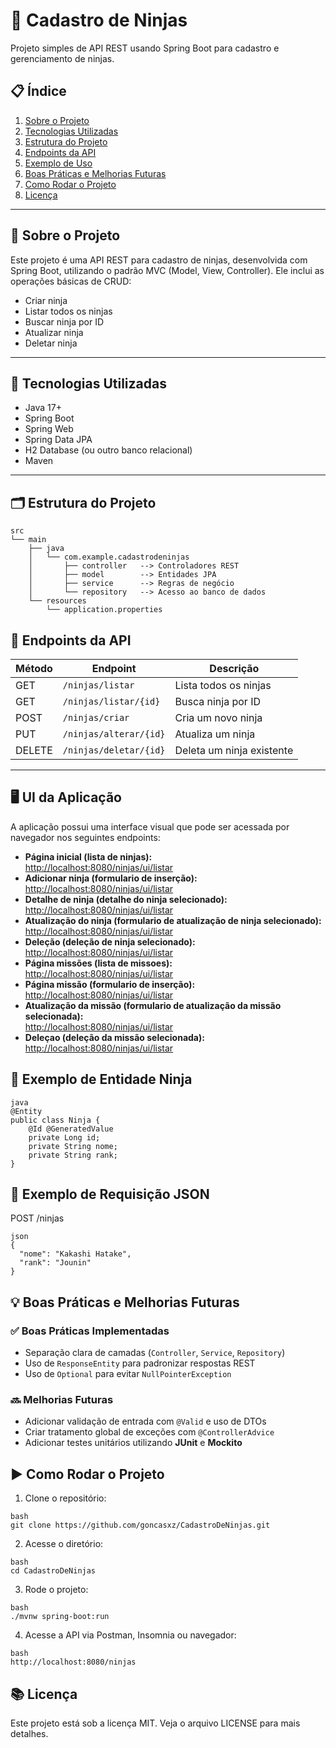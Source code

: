 # 🥷 Cadastro de Ninjas

Projeto simples de API REST usando Spring Boot para cadastro e gerenciamento de ninjas.

## 📋 Índice

1. [Sobre o Projeto](#sobre-o-projeto)  
2. [Tecnologias Utilizadas](#tecnologias-utilizadas)  
3. [Estrutura do Projeto](#estrutura-do-projeto)  
4. [Endpoints da API](#endpoints-da-api)  
5. [Exemplo de Uso](#exemplo-de-uso)  
6. [Boas Práticas e Melhorias Futuras](#boas-práticas-e-melhorias-futuras)  
7. [Como Rodar o Projeto](#como-rodar-o-projeto)  
8. [Licença](#licença)  

---

## 📌 Sobre o Projeto

Este projeto é uma API REST para cadastro de ninjas, desenvolvida com Spring Boot, utilizando o padrão MVC (Model, View, Controller). Ele inclui as operações básicas de CRUD:

- Criar ninja
- Listar todos os ninjas
- Buscar ninja por ID
- Atualizar ninja
- Deletar ninja

---

## 🚀 Tecnologias Utilizadas

- Java 17+
- Spring Boot
- Spring Web
- Spring Data JPA
- H2 Database (ou outro banco relacional)
- Maven

---

## 🗂️ Estrutura do Projeto

```
src
└── main
    ├── java
    │   └── com.example.cadastrodeninjas
    │       ├── controller   --> Controladores REST
    │       ├── model        --> Entidades JPA
    │       ├── service      --> Regras de negócio
    │       └── repository   --> Acesso ao banco de dados
    └── resources
        └── application.properties
```

## 🔗 Endpoints da API

| Método | Endpoint                | Descrição               |
|--------|-------------------------|-------------------------|
| GET    | `/ninjas/listar`        | Lista todos os ninjas   |
| GET    | `/ninjas/listar/{id}`   | Busca ninja por ID      |
| POST   | `/ninjas/criar`         | Cria um novo ninja      |
| PUT    | `/ninjas/alterar/{id}`  | Atualiza um ninja       |
| DELETE | `/ninjas/deletar/{id}`  | Deleta um ninja existente |

---

## 🖥️ UI da Aplicação

A aplicação possui uma interface visual que pode ser acessada por navegador nos seguintes endpoints:

- **Página inicial (lista de ninjas):**  
  [http://localhost:8080/ninjas/ui/listar](http://localhost:8080/ninjas/ui/listar)
- **Adicionar ninja (formulario de inserção):**  
  [http://localhost:8080/ninjas/ui/listar](http://localhost:8080/ninjas/ui/adicionar)
- **Detalhe de ninja (detalhe do ninja selecionado):**  
  [http://localhost:8080/ninjas/ui/listar](http://localhost:8080/ninjas/ui/listar/{id})
- **Atualização do ninja (formulario de atualização de ninja selecionado):**  
  [http://localhost:8080/ninjas/ui/listar](http://localhost:8080/ninjas/ui/atualizacao/{id})
- **Deleção (deleção de ninja selecionado):**  
  [http://localhost:8080/ninjas/ui/listar](http://localhost:8080/ninjas/ui/deletar/{id})
- **Página missões (lista de missoes):**  
  [http://localhost:8080/ninjas/ui/listar](http://localhost:8080/missoes/ui/listar)
- **Página missão (formulario de inserção):**  
  [http://localhost:8080/ninjas/ui/listar](http://localhost:8080/missoes/ui/adicionar)
- **Atualização da missão (formulario de atualização da missão selecionada):**  
  [http://localhost:8080/ninjas/ui/listar](http://localhost:8080/missoes/ui/atualizacao/{id})
- **Deleçao (deleção da missão selecionada):**  
  [http://localhost:8080/ninjas/ui/listar](http://localhost:8080/missoes/ui/deletar/{id})
  


## 📌 Exemplo de Entidade Ninja
```
java
@Entity
public class Ninja {
    @Id @GeneratedValue
    private Long id;
    private String nome;
    private String rank;
}
```

## 🧪 Exemplo de Requisição JSON

POST /ninjas
```
json
{
  "nome": "Kakashi Hatake",
  "rank": "Jounin"
}

```

## 💡 Boas Práticas e Melhorias Futuras

### ✅ Boas Práticas Implementadas
- Separação clara de camadas (`Controller`, `Service`, `Repository`)
- Uso de `ResponseEntity` para padronizar respostas REST
- Uso de `Optional` para evitar `NullPointerException`

### 🔜 Melhorias Futuras
- Adicionar validação de entrada com `@Valid` e uso de DTOs
- Criar tratamento global de exceções com `@ControllerAdvice`
- Adicionar testes unitários utilizando **JUnit** e **Mockito**


## ▶️ Como Rodar o Projeto

1. Clone o repositório:
```
bash
git clone https://github.com/goncasxz/CadastroDeNinjas.git
```

2. Acesse o diretório:
```
bash
cd CadastroDeNinjas
```

3. Rode o projeto:
```
bash
./mvnw spring-boot:run
```

4. Acesse a API via Postman, Insomnia ou navegador:
```
bash
http://localhost:8080/ninjas
```

## 📚 Licença
Este projeto está sob a licença MIT. Veja o arquivo LICENSE para mais detalhes.

